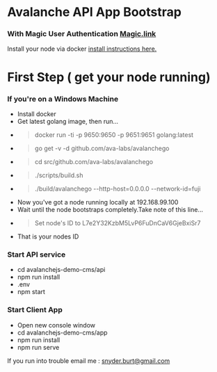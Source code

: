 # Avalanche API App Bootstrap
### With Magic User Authentication [Magic.link](https://magic.link)
Install your node via docker [install instructions here.](https://github.com/ava-labs/avalanchego)

# First Step ( get your node running)
### If you're on a Windows Machine
* Install docker
* Get latest golang image, then run...
* > docker run -ti -p 9650:9650 -p 9651:9651 golang:latest
* > go get -v -d github.com/ava-labs/avalanchego
*  > cd src/github.com/ava-labs/avalanchego
*  > ./scripts/build.sh
*  > ./build/avalanchego --http-host=0.0.0.0 --network-id=fuji
* Now you've got a node running locally at 192.168.99.100
* Wait until the node bootstraps completely.Take note of this line...
* > Set node's ID to L7e2Y32KzbM5LvP6FuDnCaV6GjeBxiSr7
* That is your nodes ID

### Start API service
* cd avalanchejs-demo-cms/api
* npm run install
* .env
* npm start

### Start Client App
* Open new console window
* cd avalanchejs-demo-cms/app
* npm run install
* npm run serve

If you run into trouble email me : snyder.burt@gmail.com





